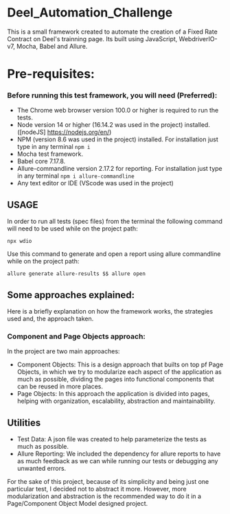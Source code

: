 # Deel_Automation_Challenge
 This is a small framework created to automate the creation of a Fixed Rate Contract on Deel's trainning page. Its built using JavaScript, WebdriverIO-v7, Mocha, Babel and Allure.

# Pre-requisites:
### Before running this test framework, you will need (Preferred):
* The Chrome web browser version 100.0 or higher is required to run the tests.
* Node version 14 or higher (16.14.2 was used in the project) installed. ([nodeJS] https://nodejs.org/en/)
* NPM (version 8.6 was used in the project) installed. For installation just type in any terminal ``` npm i ```
* Mocha test framework.
* Babel core 7.17.8.
* Allure-commandline version 2.17.2 for reporting. For installation just type in any terminal ``` npm i allure-commandline ```
* Any text editor or IDE (VScode was used in the project)


## USAGE

In order to run all tests (spec files) from the terminal the following command will need to be used while on the project path:
```
npx wdio
```

Use this command to generate and open a report using allure commandline while on the project path:
```
allure generate allure-results $$ allure open
```

## Some approaches explained:

Here is a briefly explanation on how the framework works, the strategies used and, the approach taken.

### Component and Page Objects approach:
In the project are two main approaches:
* Component Objects: This is a design approach that builts on top pf Page Objects, in which we try to modularize each aspect of the application as much as possible, dividing the pages into functional components that can be reused in more places.
* Page Objects: In this approach the application is divided into pages, helping with organization, escalability, abstraction and maintainability.

## Utilities
* Test Data: A json file was created to help parameterize the tests as much as possible.
* Allure Reporting: We included the dependency for allure reports to have as much feedback as we can while running our tests or debugging any unwanted errors.

For the sake of this project, because of its simplicity and being just one particular test, I decided not to abstract it more. However, more modularization and abstraction is the recommended way to do it in a Page/Component Object Model designed project.

